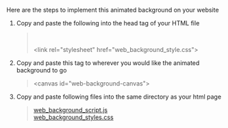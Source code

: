Here are the steps to implement this animated background on your website

1. Copy and paste the following into the head tag of your HTML file

    ><script src = "web_background_script.js" defer></script><br/>
    >\<link rel="stylesheet" href="web_background_style.css">

2. Copy and paste this tag to wherever you would like the animated background to go

    >\<canvas id="web-background-canvas"></canvas>

3. Copy and paste following files into the same directory as your html page

    > <a href = "https://github.com/Tomislav-Zigo/Web-dev-magic/blob/main/web-background/web_background_script.js">web_background_script.js</a> </br>
    > <a href = "https://github.com/Tomislav-Zigo/Web-dev-magic/blob/main/web-background/web_background_styles.css">web_background_styles.css</a>

